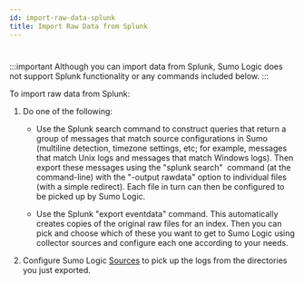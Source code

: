 ```yaml
---
id: import-raw-data-splunk
title: Import Raw Data from Splunk
---
```


#

:::important
Although you can import data from Splunk, Sumo Logic does not support Splunk functionality or any commands included below.
:::

To import raw data from Splunk:

1. Do one of the following:

   * Use the Splunk search command to construct queries that return a group of messages that match source configurations in Sumo (multiline detection, timezone settings, etc; for example, messages that match Unix logs and messages that match Windows logs). Then export these messages using the "splunk search"  command (at the command-line) with the "-output rawdata" option to individual files (with a simple redirect). Each file in turn can then be configured to be picked up by Sumo Logic.

   * Use the Splunk "export eventdata" command. This automatically creates copies of the original raw files for an index. Then you can pick and choose which of these you want to get to Sumo Logic using collector sources and configure each one according to your needs. 

2. Configure Sumo Logic [Sources](/docs/send-data/sources) to pick up the logs from the directories you just exported.
